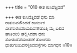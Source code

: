 +++
title = "010 ಈತ ಕುಸಿದೆತ್ತಿದಡೆ"

+++
ಈತ ಕುಸಿದೆತ್ತಿದಡೆ ಧನು ಮಾ  
ರಾತುದಿವನೌಕಿದಡೆ ಕಾರ್ಮುಕ  
ವೀತನಾರೆಂದರಿಯದಿವನೌಡೊತ್ತಿ ಮೈ ಬಲಿದ   
ಘಾತಿಯಲಿ ಘಲ್ಲಿಸಿದಡಾ ಧನು  
ಸೋತುದೆವೆಯಂತರಕೆ ತೊಲಗದು  
ಧಾತುಗುಂದಿದನಳ್ಳಿರಿದವಳ್ಳೆಗಳು ಮಾಗಧನ      ॥10॥